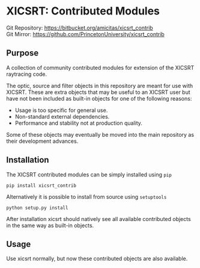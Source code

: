 XICSRT: Contributed Modules
===========================
 
Git Repository: https://bitbucket.org/amicitas/xicsrt_contrib  
Git Mirror: https://github.com/PrincetonUniversity/xicsrt_contrib

Purpose
-------
A collection of community contributed modules for extension of the XICSRT 
raytracing code.

The optic, source and filter objects in this repository are meant for use with
XICSRT. These are extra objects that may be useful to an XICSRT user but have 
not been included as built-in objects for one of the following reasons:

- Usage is too specific for general use.
- Non-standard external dependencies.
- Performance and stability not at production quality.

Some of these objects may eventually be moved into the main repository as their
development advances.

Installation
------------

The XICSRT contributed modules can be simply installed using `pip`

    pip install xicsrt_contrib

Alternatively it is possible to install from source using `setuptools`

    python setup.py install

After installation xicsrt should natively see all available contributed objects
in the same way as built-in objects.

Usage
-----

Use xicsrt normally, but now these contributed objects are also available.
